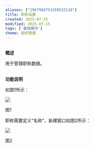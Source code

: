 ```yaml
---
aliases: ["1967988753269532110"]
title: 职称设置
created: 2025-07-15
modified: 2025-07-15
tags: ['基础模块']
theme: 组织管理
---
```


##

**概述**

用于管理职称数据。

##

**功能说明**

如图1所示：

![](f397a0377095ac9c763042b195899d4c.jpg)

图1

职称需要定义“名称”，新建窗口如图2所示：

![](4dcafd7258c1b7f42a4834bf2fd119dc.jpg)

图2